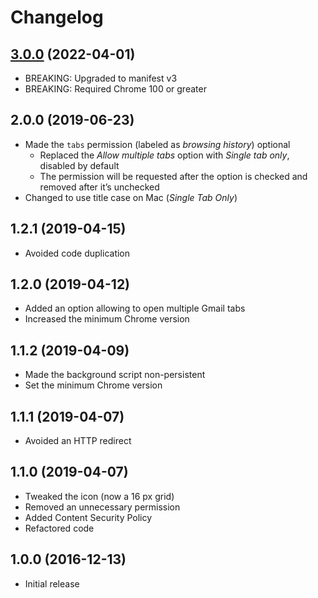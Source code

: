 # Changelog

## [3.0.0] (2022-04-01)
- BREAKING: Upgraded to manifest v3
- BREAKING: Required Chrome 100 or greater

## 2.0.0 (2019-06-23)
- Made the `tabs` permission (labeled as _browsing history_) optional
  - Replaced the _Allow multiple tabs_ option with _Single tab only_,
    disabled by default
  - The permission will be requested after the option is checked
    and removed after it’s unchecked
- Changed to use title case on Mac (_Single Tab Only_)

## 1.2.1 (2019-04-15)
- Avoided code duplication

## 1.2.0 (2019-04-12)
- Added an option allowing to open multiple Gmail tabs
- Increased the minimum Chrome version

## 1.1.2 (2019-04-09)
- Made the background script non-persistent
- Set the minimum Chrome version

## 1.1.1 (2019-04-07)
- Avoided an HTTP redirect

## 1.1.0 (2019-04-07)
- Tweaked the icon (now a 16&nbsp;px grid)
- Removed an unnecessary permission
- Added Content Security Policy
- Refactored code

## 1.0.0 (2016-12-13)
- Initial release

[3.0.0]: https://github.com/valtlai/gmail-button/releases/tag/v3.0.0
